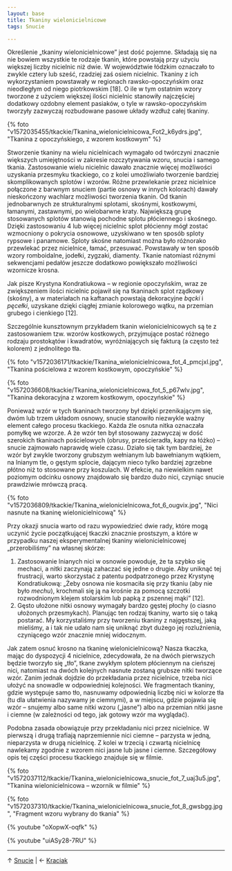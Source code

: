 ```yaml
---
layout: base
title: Tkaniny wielonicielnicowe
tags: Snucie

---
```

Określenie „tkaniny wielonicielnicowe” jest dość pojemne. Składają się na nie bowiem wszystkie te rodzaje tkanin, które powstają przy użyciu większej liczby nicielnic niż dwie. W województwie łódzkim oznaczało to zwykle cztery lub sześć, rzadziej zaś osiem nicielnic. Tkaniny z ich wykorzystaniem powstawały w regionach rawsko-opoczyńskim oraz nieodległym od niego piotrkowskim \[18\]. O ile w tym ostatnim wzory tworzone z użyciem większej ilości nicielnic stanowiły najczęściej dodatkowy ozdobny element pasiaków, o tyle w rawsko-opoczyńskim tworzyły zazwyczaj rozbudowane pasowe układy wzdłuż całej tkaniny.

{% foto "v1572035455/tkackie/Tkanina_wielonicielnicowa_Fot2_k6ydrs.jpg", "Tkanina z opoczyńskiego, z wzorem kostkowym" %}

Stworzenie tkaniny na wielu nicielnicach wymagało od twórczyni znacznie większych umiejętności w zakresie rozczytywania wzoru, snucia i samego tkania. Zastosowanie wielu nicielnic dawało znacznie więcej możliwości uzyskania przesmyku tkackiego, co z kolei umożliwiało tworzenie bardziej skomplikowanych splotów i wzorów. Różne przewlekanie przez nicielnice połączone z barwnym snuciem (partie osnowy w innych kolorach) dawały nieskończony wachlarz możliwości tworzenia tkanin. Od tkanin jednobarwnych ze strukturalnymi splotami, skośnymi, kostkowymi, łamanymi, zastawnymi, po wielobarwne kraty. Największą grupę stosowanych splotów stanowią pochodne splotu płóciennego i skośnego. Dzięki zastosowaniu 4 lub więcej nicielnic splot płócienny mógł zostać wzmocniony o pokrycia osnowowe, uzyskiwano w ten sposób sploty rypsowe i panamowe. Sploty skośne natomiast można było różnorako przewlekać przez nicielnice, łamać, przesuwać. Powstawały w ten sposób wzory romboidalne, jodełki, zygzaki, diamenty. Tkanie natomiast różnymi sekwencjami pedałów jeszcze dodatkowo powiększało możliwości wzornicze krosna.

Jak pisze Krystyna Kondratiukowa – w regionie opoczyńskim, wraz ze zwiększeniem ilości nicielnic pojawił się na tkaninach splot rządkowy (skośny), a w materiałach na kaftanach powstają dekoracyjne _bącki_ i _pęcełki_, uzyskane dzięki ciągłej zmianie kolorowego wątku, na przemian grubego i cienkiego \[12\].

Szczególnie kunsztownym przykładem tkanin wielonicielnicowych są te z zastosowaniem tzw. wzorów kostkowych, przyjmujące postać różnego rodzaju prostokątów i kwadratów, wyróżniających się fakturą (a często też kolorem) z jednolitego tła.

{% foto "v1572036171/tkackie/Tkanina_wielonicielnicowa_fot_4_pmcjxl.jpg", "Tkanina pościelowa z wzorem kostkowym, opoczyńskie" %}

{% foto "v1572036608/tkackie/Tkanina_wielonicielnicowa_fot_5_p67wlv.jpg", "Tkanina dekoracyjna z wzorem kostkowym, opoczyńskie" %}

Ponieważ wzór w tych tkaninach tworzony był dzięki przenikającym się, dwóm lub trzem układom osnowy, snucie stanowiło niezwykle ważny element całego procesu tkackiego. Każda źle osnuta nitka oznaczała pomyłkę we wzorze. A że wzór ten był stosowany zazwyczaj w dość szerokich tkaninach pościelowych (obrusy, prześcieradła, kapy na łóżko) – snucie zajmowało naprawdę wiele czasu. Działo się tak tym bardziej, że wzór był zwykle tworzony grubszym wełnianym lub bawełnianym wątkiem, na lnianym tle, o gęstym splocie, dającym nieco tylko bardziej zgrzebne płótno niż to stosowane przy koszulach. W efekcie, na niewielkim nawet poziomym odcinku osnowy znajdowało się bardzo dużo nici, czyniąc snucie prawdziwie mrówczą pracą.

{% foto "v1572036809/tkackie/Tkanina_wielonicielnicowa_fot_6_ougvix.jpg", "Nici nasnute na tkaninę wielonicielnicową" %}

Przy okazji snucia warto od razu wypowiedzieć dwie rady, które mogą uczynić życie początkującej tkaczki znacznie prostszym, a które w przypadku naszej eksperymentalnej tkaniny wielonicielnicowej „przerobiliśmy” na własnej skórze:

1. Zastosowanie lnianych nici w osnowie powoduje, że ta szybko się mechaci, a nitki zaczynają zahaczać się jedne o drugie. Aby uniknąć tej frustracji, warto skorzystać z patentu podpatrzonego przez Krystynę Kondratiukową: „Żeby osnowa nie kosmaciła się przy tkaniu (aby nie było _mechu_), krochmali się ją na krośnie za pomocą szczotki rozwodnionym klejem stolarskim lub papką z pszennej mąki” \[12\].
2. Gęsto ułożone nitki osnowy wymagały bardzo gęstej płochy (o ciasno ułożonych przesmykach). Planując ten rodzaj tkaniny, warto się o taką postarać. My korzystaliśmy przy tworzeniu tkaniny z najgęstszej, jaką mieliśmy, a i tak nie udało nam się uniknąć zbyt dużego jej rozluźnienia, czyniącego wzór znacznie mniej widocznym.

Jak zatem osnuć krosno na tkaninę wielonicielnicową? Nasza tkaczka, mając do dyspozycji 4 nicielnice, zdecydowała, że na dwóch pierwszych będzie tworzyło się „tło”, tkane zwykłym splotem płóciennym na cieńszej nici, natomiast na dwóch kolejnych nasnute zostaną grubsze nitki tworzące wzór. Zanim jednak dojdzie do przekładania przez nicielnice, trzeba nici ułożyć na snowadle w odpowiedniej kolejności. We fragmentach tkaniny, gdzie występuje samo tło, nasnuwamy odpowiednią liczbę nici w kolorze tła (tu dla ułatwienia nazywamy je ciemnymi), a w miejscu, gdzie pojawia się wzór – snujemy albo same nitki wzoru („jasne”) albo na przemian nitki jasne i ciemne (w zależności od tego, jak gotowy wzór ma wyglądać).

Podobna zasada obowiązuje przy przekładaniu nici przez nicielnice. W pierwszą i drugą trafiają naprzemiennie nici ciemne – parzysta w jedną, nieparzysta w drugą nicielnicę. Z kolei w trzecią i czwartą nicielnicę nawlekamy zgodnie z wzorem nici jasne lub jasne i ciemne. Szczegółowy opis tej części procesu tkackiego znajduje się w filmie.

{% foto "v1572037112/tkackie/Tkanina_wielonicielnicowa_snucie_fot_7_uaj3u5.jpg", "Tkanina wielonicielnicowa – wzornik w filmie" %}

{% foto "v1572037310/tkackie/Tkanina_wielonicielnicowa_snucie_fot_8_gwsbgg.jpg", "Fragment wzoru wybrany do tkania" %}

{% youtube "oXopwX-oqfk" %}

{% youtube "uiASy28-7RU" %}

***

↑ [Snucie](/snucie/#main) | ← [Kraciak](/snucie/kraciak/#main)